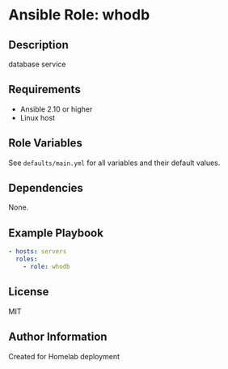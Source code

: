 # Ansible Role: whodb

## Description
database service

## Requirements
- Ansible 2.10 or higher
- Linux host

## Role Variables
See `defaults/main.yml` for all variables and their default values.

## Dependencies
None.

## Example Playbook
```yaml
- hosts: servers
  roles:
    - role: whodb
```

## License
MIT

## Author Information
Created for Homelab deployment
